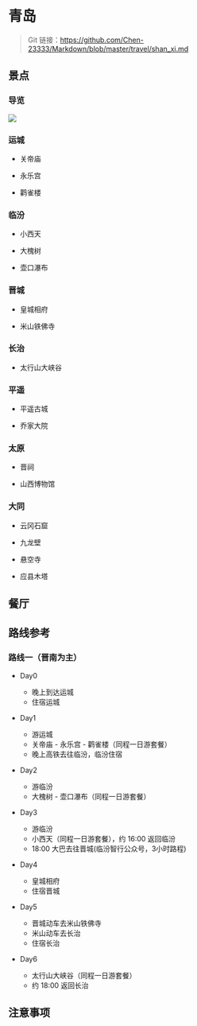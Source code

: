 # 青岛

> Git 链接：<https://github.com/Chen-23333/Markdown/blob/master/travel/shan_xi.md>

## 景点

### 导览

![](images/2024-08-31-22-01-33.png)

### 运城

- 关帝庙

- 永乐宫

- 鹳雀楼

### 临汾

- 小西天

- 大槐树

- 壶口瀑布

### 晋城

- 皇城相府

- 米山铁佛寺

### 长治

- 太行山大峡谷

### 平遥

- 平遥古城

- 乔家大院

### 太原

- 晋祠

- 山西博物馆

### 大同

- 云冈石窟

- 九龙壁

- 悬空寺

- 应县木塔

## 餐厅

## 路线参考

### 路线一（晋南为主）

- Day0
  - 晚上到达运城
  - 住宿运城

- Day1
  - 游运城
  - 关帝庙 - 永乐宫 - 鹳雀楼（同程一日游套餐）
  - 晚上高铁去往临汾，临汾住宿

- Day2
  - 游临汾
  - 大槐树 - 壶口瀑布（同程一日游套餐）

- Day3
  - 游临汾
  - 小西天（同程一日游套餐），约 16:00 返回临汾
  - 18:00 大巴去往晋城(临汾智行公众号，3小时路程)

- Day4
  - 皇城相府
  - 住宿晋城

- Day5
  - 晋城动车去米山铁佛寺
  - 米山动车去长治
  - 住宿长治

- Day6
  - 太行山大峡谷（同程一日游套餐）
  - 约 18:00 返回长治

## 注意事项
